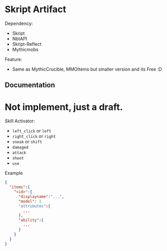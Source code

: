 # Skript Artifact

Dependency:
- Skript
- NbtAPI
- Skript-Reflect
- Mythicmobs

Feature:
- Same as MythicCrucible, MMOItems but smaller version and its Free :D

## Documentation
# Not implement, just a draft.

Skill Activator:
- `left_click` or  `left`
- `right_click` or `right`
- `sneak` or `shift`
- `damaged`
- `attack`
- `shoot`
- `use`

Example

```json
{
  "items":{
    "<id>":{
      "displayname":"...",
      "model": 1
      "attributes":{
        ...
      },
      "ability":{
        ...
      }
    }
  }
}
```
